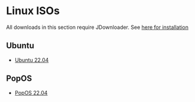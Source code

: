 # Linux ISOs
All downloads in this section require JDownloader. See [here for installation](https://dw.louis.software/)
## Ubuntu

- [Ubuntu 22.04](https://s3.louis.software/dw/linux/ubuntu2204.dlc)

## PopOS

- [PopOS 22.04](https://s3.louis.software/dw/linux/popos2204.dlc)